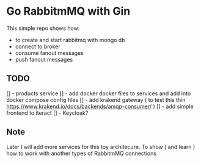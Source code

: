 # Go RabbitmMQ with Gin

This simple repo shows how:
- to create and start rabbitmq with mongo db
- connect to broker
- consume fanout messages
- push fanout messages


## TODO
[] - products service
[] - add docker docker files to services and add into docker compose config files
[] - add krakend gateway ( to test this thin https://www.krakend.io/docs/backends/amqp-consumer/ )
[] - add simple frontend to iteract
[] - Keycloak?

## Note

Later I will add more services for this toy architecure. To show ( and learn ) how to work with another types of RabbitmMQ connections
